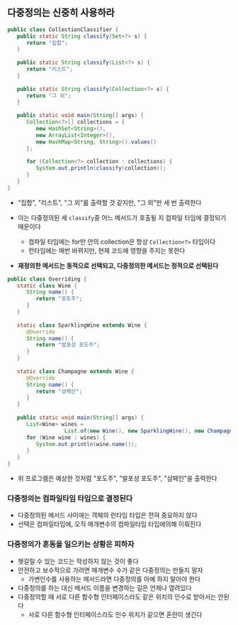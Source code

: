 ## 다중정의는 신중히 사용하라
```java
public class CollectionClassifier {  
   public static String classify(Set<?> s) {  
      return "집합";  
   }  
  
   public static String classify(List<?> s) {  
      return "리스트";  
   }  
  
   public static String classify(Collection<?> s) {  
      return "그 외";  
   }  
  
   public static void main(String[] args) {  
      Collection<?>[] collections = {  
         new HashSet<String>(),  
         new ArrayList<Integer>(),  
         new HashMap<String, String>().values()  
      };  
  
      for (Collection<?> collection : collections) {  
         System.out.println(classify(collection));  
      }  
   }  
}
```
- "집합", "리스트", "그 외"를 출력할 것 같지만, "그 외"만 세 번 출력한다
- 이는 다중정의된 세 `classify`중 어느 메서드가 호출될 지 컴파일 타임에 결정되기 때문이다
	- 컴파일 타임에는 for만 안의 collection은 항상 `Collection<?>` 타입이다
	- 런타임에는 매번 바뀌지만, 현재 코드에 영향을 주지는 못한다

- **재정의한 메서드는 동적으로 선택되고, 다중정의한 메서드는 정적으로 선택된다**

```Java 
public class Overriding {  
   static class Wine {  
      String name() {  
         return "포토주";  
      }  
   }  
  
   static class SparklingWine extends Wine {  
      @Override  
      String name() {  
         return "발포성 포도주";  
      }  
   }  
  
   static class Champagne extends Wine {  
      @Override  
      String name() {  
         return "샴페인";  
      }  
   }  
  
   public static void main(String[] args) {  
      List<Wine> wines = 
			      List.of(new Wine(), new SparklingWine(), new Champagne());  
      for (Wine wine : wines) {  
         System.out.println(wine.name());  
      }  
   }  
}
```

- 위 프로그램은 예상한 것처럼 "포도주", "발포성 포도주", "샴페인"을 출력한다

### 다중정의는 컴파일타임 타입으로 결정된다
- 다중정의된 메서드 사이에는 객체의 런타임 타입은 전혀 중요하지 않다
- 선택은 컴파일타임에, 오직 매개변수의 컴파일타임 타입에의해 이뤄진다

### 다중정의가 혼동을 일으키는 상황은 피하자
- 헷갈릴 수 있는 코드는 작성하지 않는 것이 좋다
- 안전하고 보수적으로 가려면 매개변수 수가 같은 다중정의는 만들지 말자
	- 가변인수를 사용하는 메서드라면 다중정의를 아예 하지 말아야 한다
- 다중정의를 하는 대신 메서드 이름을 변경하는 길은 언제나 열려있다
- 다중정의할 때 서로 다른 함수형 인터페이스라도 같은 위치의 인수로 받아서는 안된다
	- 서로 다른 함수형 인터페이스라도 인수 위치가 같으면 혼란이 생긴다
